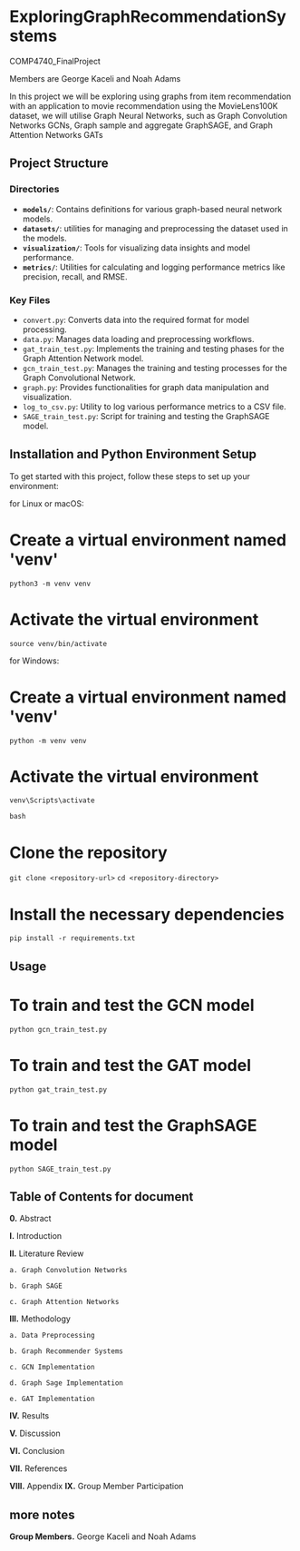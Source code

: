# ExploringGraphRecommendationSystems
COMP4740_FinalProject

Members are George Kaceli and Noah Adams

In this project we will be exploring using graphs from item recommendation with an application to movie 
recommendation using the MovieLens100K dataset, we will utilise Graph Neural Networks, such as Graph Convolution
Networks GCNs, Graph sample and aggregate GraphSAGE, and Graph Attention Networks GATs

## Project Structure

### Directories
- **`models/`**: Contains definitions for various graph-based neural network models.
- **`datasets/`**: utilities for managing and preprocessing the dataset used in the models.
- **`visualization/`**: Tools for visualizing data insights and model performance.
- **`metrics/`**: Utilities for calculating and logging performance metrics like precision, recall, and RMSE.

### Key Files
- `convert.py`: Converts data into the required format for model processing.
- `data.py`: Manages data loading and preprocessing workflows.
- `gat_train_test.py`: Implements the training and testing phases for the Graph Attention Network model.
- `gcn_train_test.py`: Manages the training and testing processes for the Graph Convolutional Network.
- `graph.py`: Provides functionalities for graph data manipulation and visualization.
- `log_to_csv.py`: Utility to log various performance metrics to a CSV file.
- `SAGE_train_test.py`: Script for training and testing the GraphSAGE model.

## Installation and Python Environment Setup

To get started with this project, follow these steps to set up your environment:

for Linux or macOS: 

# Create a virtual environment named 'venv'
`python3 -m venv venv`

# Activate the virtual environment
`source venv/bin/activate`

for Windows: 

# Create a virtual environment named 'venv'
`python -m venv venv`

# Activate the virtual environment
`venv\Scripts\activate`

```bash```
# Clone the repository
`git clone <repository-url>`
`cd <repository-directory>`

# Install the necessary dependencies
`pip install -r requirements.txt`

## Usage

# To train and test the GCN model
`python gcn_train_test.py`

# To train and test the GAT model
`python gat_train_test.py`

# To train and test the GraphSAGE model
`python SAGE_train_test.py`

## Table of Contents for document
**0.** Abstract

**I.** Introduction

**II.** Literature Review 

    a. Graph Convolution Networks

    b. Graph SAGE

    c. Graph Attention Networks

**III.** Methodology
    
    a. Data Preprocessing

    b. Graph Recommender Systems

    c. GCN Implementation

    d. Graph Sage Implementation

    e. GAT Implementation

**IV.** Results

**V.** Discussion

**VI.** Conclusion

**VII.** References

**VIII.** Appendix
**IX.** Group Member Participation

## more notes 
**Group Members.** George Kaceli and Noah Adams 
